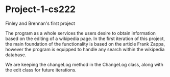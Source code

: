 # Project-1-cs222

Finley and Brennan's first project 

The program as a whole services the users desire to obtain information based on the editing of a wikipedia page. In the first iteration of this project, the main foundation of the functionality is based on the article Frank Zappa, however the program is equipped to handle any search within the wikipedia database. 


We are keeping the changeLog method in the ChangeLog class, along with the edit class for future iterations.
